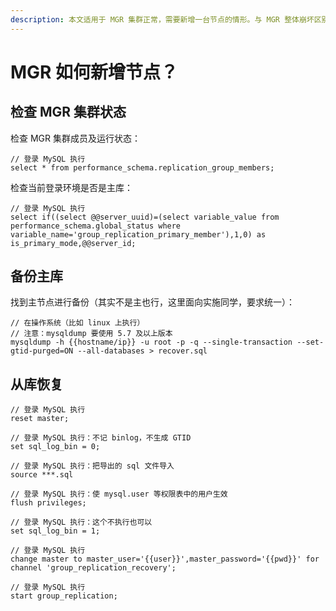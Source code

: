 ```yaml
---
description: 本文适用于 MGR 集群正常，需要新增一台节点的情形。与 MGR 整体崩坏区别处理。
---
```


# MGR 如何新增节点？

## 检查 MGR 集群状态



检查 MGR 集群成员及运行状态：

```
// 登录 MySQL 执行
select * from performance_schema.replication_group_members;
```



检查当前登录环境是否是主库：

```
// 登录 MySQL 执行
select if((select @@server_uuid)=(select variable_value from performance_schema.global_status where variable_name='group_replication_primary_member'),1,0) as is_primary_mode,@@server_id;
```

&#x20;

## 备份主库



找到主节点进行备份（其实不是主也行，这里面向实施同学，要求统一）：

```
// 在操作系统（比如 linux 上执行）
// 注意：mysqldump 要使用 5.7 及以上版本
mysqldump -h {{hostname/ip}} -u root -p -q --single-transaction --set-gtid-purged=ON --all-databases > recover.sql
```



## 从库恢复



```
// 登录 MySQL 执行
reset master;
```

```
// 登录 MySQL 执行：不记 binlog，不生成 GTID
set sql_log_bin = 0;
```

```
// 登录 MySQL 执行：把导出的 sql 文件导入
source ***.sql
```

```
// 登录 MySQL 执行：使 mysql.user 等权限表中的用户生效
flush privileges;
```

```
// 登录 MySQL 执行：这个不执行也可以
set sql_log_bin = 1;
```

```
// 登录 MySQL 执行
change master to master_user='{{user}}',master_password='{{pwd}}' for channel 'group_replication_recovery';
```

```
// 登录 MySQL 执行
start group_replication;
```
